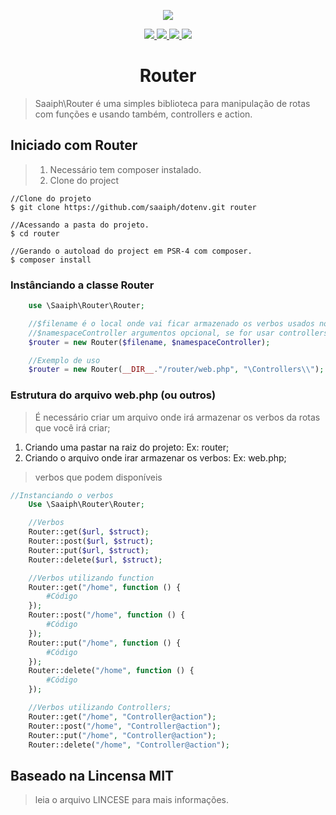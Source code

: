<p align="center"><img src="https://user-images.githubusercontent.com/33224319/57905337-95f1a500-784c-11e9-83c2-34c96465f5fd.jpg"></p>
<p align="center">
    <a href="https://github.com/saaiph/saaiph/releases">
        <img src="https://img.shields.io/badge/Release-v1.0-green.svg">
    </a>
    <a href="http://php.net">
        <img src="https://img.shields.io/badge/PHP-7.1.2-purple.svg">
    </a>
        <a href="https://github.com/saaiph/saaiph/releases">
        <img src="https://img.shields.io/badge/Build-Success-Green.svg">
    </a>
    <a href="https://lbesson.mit-license.org/">
        <img src="https://img.shields.io/badge/License-MIT-blue.svg">
    </a>
</p>
<h1 align="center">Router</h1>

> Saaiph\Router é uma simples biblioteca para manipulação de rotas com funções e usando também, controllers e action.

## Iniciado com Router

> 1. Necessário tem composer instalado.
> 2. Clone do project

```git
//Clone do projeto
$ git clone https://github.com/saaiph/dotenv.git router

//Acessando a pasta do projeto.
$ cd router

//Gerando o autoload do project em PSR-4 com composer.
$ composer install
```

### Instânciando a classe Router
```php
    use \Saaiph\Router\Router;

    //$filename é o local onde vai ficar armazenado os verbos usados no http padrão, GET, POST, PUT e Delete;
    //$namespaceController argumentos opcional, se for usar controllers no seus projeto é necessário colocar o namespace inicial onde ficarar armazenado o seus controllers;
    $router = new Router($filename, $namespaceController);

    //Exemplo de uso
    $router = new Router(__DIR__."/router/web.php", "\Controllers\\");
```

### Estrutura do arquivo web.php (ou outros)

> É necessário criar um arquivo onde irá armazenar os verbos da rotas que você irá criar;

1. Criando uma pastar na raiz do projeto: Ex: router;
2. Criando o arquivo onde irar armazenar os verbos: Ex: web.php;

> verbos que podem disponíveis
```php
//Instanciando o verbos
    Use \Saaiph\Router\Router;

    //Verbos
    Router::get($url, $struct);
    Router::post($url, $struct);
    Router::put($url, $struct);
    Router::delete($url, $struct);

    //Verbos utilizando function
    Router::get("/home", function () {
        #Código
    });
    Router::post("/home", function () {
        #Código
    });
    Router::put("/home", function () {
        #Código
    });
    Router::delete("/home", function () {
        #Código
    });

    //Verbos utilizando Controllers;
    Router::get("/home", "Controller@action");
    Router::post("/home", "Controller@action");
    Router::put("/home", "Controller@action");
    Router::delete("/home", "Controller@action");
```

## Baseado na Lincensa MIT
> leia o arquivo LINCESE para mais informações.